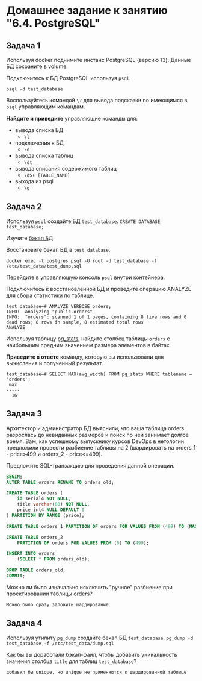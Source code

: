 # Домашнее задание к занятию "6.4. PostgreSQL"

## Задача 1

Используя docker поднимите инстанс PostgreSQL (версию 13). Данные БД сохраните в volume.

Подключитесь к БД PostgreSQL используя `psql`.

`psql -d test_database`

Воспользуйтесь командой `\?` для вывода подсказки по имеющимся в `psql` управляющим командам.

**Найдите и приведите** управляющие команды для:
- вывода списка БД
  - `\l`
- подключения к БД
  - `-d`
- вывода списка таблиц
  - `\dt`
- вывода описания содержимого таблиц
  - `\dS+ [TABLE_NAME]`
- выхода из psql
  - `\q`

## Задача 2

Используя `psql` создайте БД `test_database`.
`CREATE DATABASE test_database;`

Изучите [бэкап БД](https://github.com/netology-code/virt-homeworks/tree/master/06-db-04-postgresql/test_data).

Восстановите бэкап БД в `test_database`.

`docker exec -t postgres psql -U root -d test_database -f /etc/test_data/test_dump.sql`

Перейдите в управляющую консоль `psql` внутри контейнера.

Подключитесь к восстановленной БД и проведите операцию ANALYZE для сбора статистики по таблице.
```
test_database=# ANALYZE VERBOSE orders;
INFO:  analyzing "public.orders"
INFO:  "orders": scanned 1 of 1 pages, containing 8 live rows and 0 dead rows; 8 rows in sample, 8 estimated total rows
ANALYZE
```

Используя таблицу [pg_stats](https://postgrespro.ru/docs/postgresql/12/view-pg-stats), найдите столбец таблицы `orders` 
с наибольшим средним значением размера элементов в байтах.

**Приведите в ответе** команду, которую вы использовали для вычисления и полученный результат.

```
test_database=# SELECT MAX(avg_width) FROM pg_stats WHERE tablename = 'orders';
 max 
-----
  16
```

## Задача 3

Архитектор и администратор БД выяснили, что ваша таблица orders разрослась до невиданных размеров и
поиск по ней занимает долгое время. Вам, как успешному выпускнику курсов DevOps в нетологии предложили
провести разбиение таблицы на 2 (шардировать на orders_1 - price>499 и orders_2 - price<=499).

Предложите SQL-транзакцию для проведения данной операции.
```sql
BEGIN;
ALTER TABLE orders RENAME TO orders_old;

CREATE TABLE orders (
	id serial4 NOT NULL,
	title varchar(80) NOT NULL,
	price int4 NULL DEFAULT 0
) PARTITION BY RANGE (price);

CREATE TABLE orders_1 PARTITION OF orders FOR VALUES FROM (499) TO (MAXVALUE);

CREATE TABLE orders_2
	PARTITION OF orders FOR VALUES FROM (0) TO (499);

INSERT INTO orders 
	(SELECT * FROM orders_old);

DROP TABLE orders_old;
COMMIT;
```

Можно ли было изначально исключить "ручное" разбиение при проектировании таблицы orders?

```
Можно было сразу заложить шардирование
```

## Задача 4

Используя утилиту `pg_dump` создайте бекап БД `test_database`.
`pg_dump -d test_database -f /etc/test_data/dump.sql`

Как бы вы доработали бэкап-файл, чтобы добавить уникальность значения столбца `title` для таблиц `test_database`?
```
добавил бы unique, но unique не применяются к шардированной таблице
```
